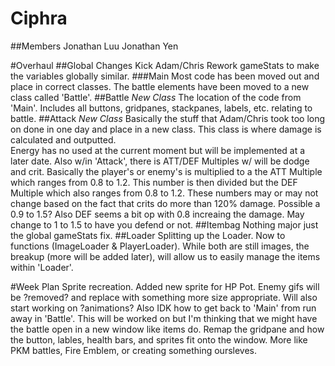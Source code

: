 # Ciphra

##Members
Jonathan Luu
Jonathan Yen

#Overhaul
##Global Changes
Kick Adam/Chris
Rework gameStats to make the variables globally similar.
###Main
Most code has been moved out and place in correct classes.  The battle elements have been moved to a new class called 'Battle'.
##Battle
*New Class*
The location of the code from 'Main'.  Includes all buttons, gridpanes, stackpanes, labels, etc. relating to battle.
##Attack
*New Class*
Basically the stuff that Adam/Chris took too long on done in one day and place in a new class.  This class is where damage is calculated and outputted.  
Energy has no used at the current moment but will be implemented at a later date.  Also w/in 'Attack', there is ATT/DEF Multiples w/ will be dodge and 
crit.  Basically the player's or enemy's is multiplied to a the ATT Multiple which ranges from 0.8 to 1.2.  This number is then divided but the DEF Multiple
which also ranges from 0.8 to 1.2.  These numbers may or may not change based on the fact that crits do more than 120% damage.  Possible a 0.9 to 1.5?  Also
DEF seems a bit op with 0.8 increaing the damage.  May change to 1 to 1.5 to have you defend or not.
##Itembag
Nothing major just the global gameStats fix.
##Loader
Splitting up the Loader.  Now to functions (ImageLoader & PlayerLoader).  While both are still images, the breakup (more will be added later), will allow us to
easily manage the items within 'Loader'.

#Week Plan
Sprite recreation.  Added new sprite for HP Pot.  Enemy gifs will be ?removed? and replace with something more size appropriate.  Will also start working on ?animations?
Also IDK how to get back to 'Main' from run away in 'Battle'.  This will be worked on but I'm thinking that we might have the battle open in a new window like items do.
Remap the gridpane and how the button, lables, health bars, and sprites fit onto the window.  More like PKM battles, Fire Emblem, or creating something oursleves.
